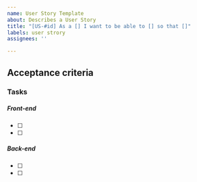 ```yaml
---
name: User Story Template
about: Describes a User Story
title: "[US-#id] As a [] I want to be able to [] so that []"
labels: user strory
assignees: ''

---
```


## Acceptance criteria

### Tasks
##### Front-end
- [ ] 
- [ ] 

##### Back-end
- [ ] 
- [ ]
